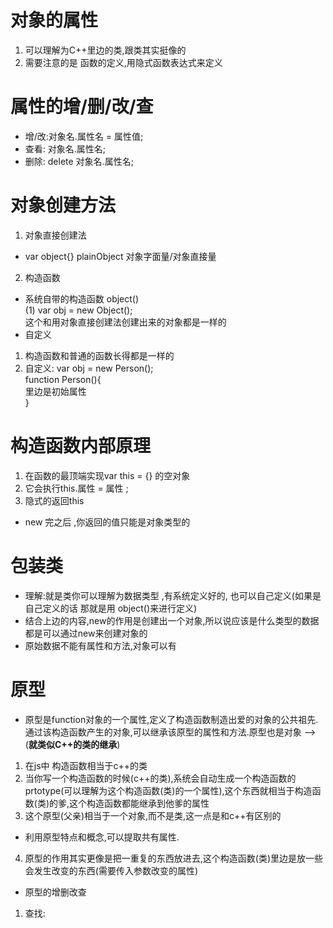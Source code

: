# 对象的属性
1. 可以理解为C++里边的类,跟类其实挺像的<br/>
2. 需要注意的是 函数的定义,用隐式函数表达式来定义

# 属性的增/删/改/查
- 增/改:对象名.属性名 = 属性值;
- 查看: 对象名.属性名;
- 删除: delete 对象名.属性名;

# 对象创建方法
1. 对象直接创建法 <br/>
- var object{} plainObject 对象字面量/对象直接量
2. 构造函数<br/>
- 系统自带的构造函数 object() <br/>
(1) var obj = new Object(); <br/> 
这个和用对象直接创建法创建出来的对象都是一样的
- 自定义
1. 构造函数和普通的函数长得都是一样的 <br/>
2. 自定义: var obj = new Person();<br/>
function Person(){  <br/>
       里边是初始属性 <br/>
}<br/>

# 构造函数内部原理
1. 在函数的最顶端实现var this = {} 的空对象<br/>
2. 它会执行this.属性 = 属性 ;<br/>
3. 隐式的返回this <br/>

- new 完之后 ,你返回的值只能是对象类型的


# 包装类
- 理解:就是类你可以理解为数据类型 ,有系统定义好的, 也可以自己定义(如果是自己定义的话 那就是用 object()来进行定义)
- 结合上边的内容,new的作用是创建出一个对象,所以说应该是什么类型的数据都是可以通过new来创建对象的
- 原始数据不能有属性和方法,对象可以有

# 原型
- 原型是function对象的一个属性,定义了构造函数制造出爱的对象的公共祖先. 通过该构造函数产生的对象,可以继承该原型的属性和方法.原型也是对象  -->(**就类似C++的类的继承**)
1. 在js中 构造函数相当于c++的类<br/>
2. 当你写一个构造函数的时候(c++的类),系统会自动生成一个构造函数的 prtotype(可以理解为这个构造函数(类)的一个属性),这个东西就相当于构造函数(类)的爹,这个构造函数都能继承到他爹的属性 <br/>
3. 这个原型(父亲)相当于一个对象,而不是类,这一点是和c++有区别的 <br/>
- 利用原型特点和概念,可以提取共有属性.
4. 原型的作用其实更像是把一重复的东西放进去,这个构造函数(类)里边是放一些会发生改变的东西(需要传入参数改变的属性)

- 原型的增删改查
1. 查找: